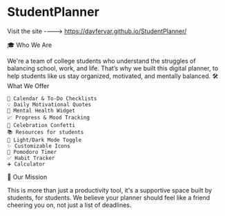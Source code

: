 # StudentPlanner

Visit the site ---->   https://davfervar.github.io/StudentPlanner/

🎓 Who We Are

We're a team of college students who understand the struggles of balancing school, work, and life. That’s why we built this digital planner, to help students like us stay organized, motivated, and mentally balanced.
🛠️ What We Offer

    📅 Calendar & To-Do Checklists
    💡 Daily Motivational Quotes
    🧠 Mental Health Widget
    📈 Progress & Mood Tracking
    🎉 Celebration Confetti
    📚 Resources for students
    🌙 Light/Dark Mode Toggle
    ✨ Customizable Icons
    🍅 Pomodoro Timer
    ✅ Habit Tracker
    ➕ Calculator

💜 Our Mission

This is more than just a productivity tool, it's a supportive space built by students, for students. We believe your planner should feel like a friend cheering you on, not just a list of deadlines.
